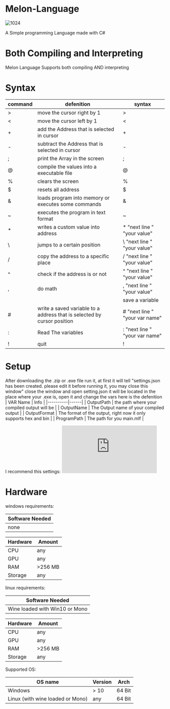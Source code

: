 # Melon-Language
![1024](https://user-images.githubusercontent.com/69463173/147674965-4bb92dc4-252e-44f2-a7f8-0dce3c5f05bf.png)

A Simple programming Language made with C#

# Both Compiling and Interpreting
Melon Language Supports both compiling AND interpreting

# Syntax

| command | defenition                                                               |                           syntax |
|---------|--------------------------------------------------------------------------|----------------------------------|
|  >   | move the cursor right by 1                                                  |                              > |
|  <   | move the cursor left by 1                                                   |                              < |
|  +   | add the Address that is selected in cursor                                  |                              + |
|  -   | subtract the Address that is selected in cursor                             |                              - |
|  ;   | print the Array in the screen                                               |                              ; |
|  @   | compile the values into a executable file                                   |                              @ |
|  %   | clears the screen                                                           |                              % |
|  $   | resets all address                                                          |                              $ |
|  &   | loads program into memory or executes some commands                         |                              & |
|  ~   | executes the program in text format                                         |                              ~ |
|  *   | writes a custom value into address                                          |                 * "next line " "your value" |
|  \   | jumps to a certain position                                                 |                 \ "next line " "your value" |
|  /   | copy the address to a specific place                                        |                 / "next line " "your value" |
|  ^   | check if the address is <your value> or not                                 |                 ^ "next line " "your value" |
|  ,   | do math                                                                     |                 , "next line " "your value" |
|  |   | save a variable                                                             |  "next line " "your var name" "next line " "your var value" |
|  #   | write a saved variable to a address that is selected by cursor position     |                 # "next line " "your var name" |
|  :   | Read The variables                                                          |                 : "next line " "your var name" |
|  !   | quit                                                                        |                              ! |
  

# Setup
After downloading the .zip or .exe file run it, at first it will tell "settings.json has been created. please edit it before running it, you may close this window"
close the window and open setting.json it will be located in the place where your .exe is, open it and change the vars here is the defenition
| VAR Name | Info |
|----------|------|
| OutputPath | the path where your compiled output will be |
| OutputName | The Output name of your compiled output |
| OutputFormat | The format of the output, right now it only supports hex and bin |
| ProgramPath | The path for you main.mlf |
  
I recommend this settings: ![setting.json](https://github.com/pradosh-arduino/Melon-Language/blob/main/settings.json)
  
# Hardware
  windows requirements:
  
  |Software Needed |
  |----------------|
  | none |
    
  | Hardware | Amount |
  |----------|--------|
  |CPU | any |
  | GPU | any |
  | RAM | >256 MB |
  | Storage | any |

  linux requirements:
  
  |Software Needed |
  |----------------|
  | Wine loaded with Win10 or Mono |
  
  | Hardware | Amount |
  |----------|--------|
  |CPU | any |
  | GPU | any |
  | RAM | >256 MB |
  | Storage | any |
  
  Supported OS:
  
  | OS name | Version | Arch |
  |---------|---------| -----|
  | Windows | > 10 | 64 Bit |
  | Linux (with wine loaded or Mono) | any | 64 Bit |
  
